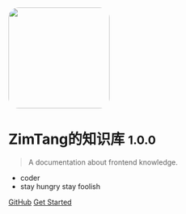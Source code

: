 <img src="https://codertzm.oss-cn-chengdu.aliyuncs.com/QQ图片20220318212611.jpg" style="width:200px;height:200px;border-radius:20px"/>

# ZimTang的知识库 <small>1.0.0</small>

> A documentation about frontend knowledge.

- coder
- stay hungry stay foolish

[GitHub](https://github.com/ZimTang/ZimTang.github.io)
[Get Started](#前端基础)
